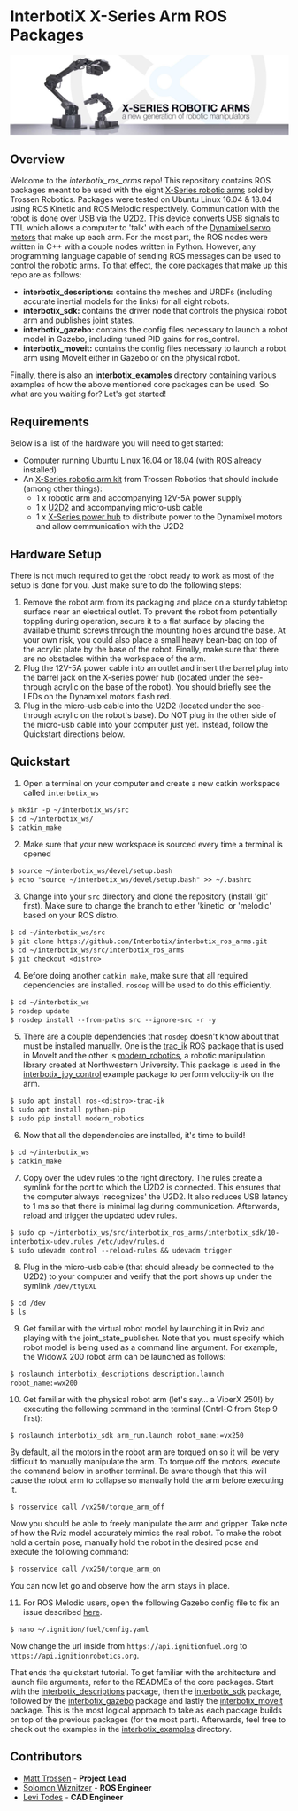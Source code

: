 # InterbotiX X-Series Arm ROS Packages
![banner](images/banner.jpg)

## Overview
Welcome to the *interbotix_ros_arms* repo! This repository contains ROS packages meant to be used with the eight [X-Series robotic arms](http://www.support.interbotix.com/) sold by Trossen Robotics. Packages were tested on Ubuntu Linux 16.04 & 18.04 using ROS Kinetic and ROS Melodic respectively. Communication with the robot is done over USB via the [U2D2](https://www.trossenrobotics.com/dynamixel-u2d2.aspx). This device converts USB signals to TTL which allows a computer to 'talk' with each of the [Dynamixel servo motors](https://www.trossenrobotics.com/dynamixel-x-series-robot-servos) that make up each arm. For the most part, the ROS nodes were written in C++ with a couple nodes written in Python. However, any programming language capable of sending ROS messages can be used to control the robotic arms. To that effect, the core packages that make up this repo are as follows:
- **interbotix_descriptions:** contains the meshes and URDFs (including accurate inertial models for the links) for all eight robots.
- **interbotix_sdk:** contains the driver node that controls the physical robot arm and publishes joint states.
- **interbotix_gazebo:** contains the config files necessary to launch a robot model in Gazebo, including tuned PID gains for ros_control.
- **interbotix_moveit:** contains the config files necessary to launch a robot arm using MoveIt either in Gazebo or on the physical robot.

Finally, there is also an **interbotix_examples** directory containing various examples of how the above mentioned core packages can be used. So what are you waiting for? Let's get started!

## Requirements
Below is a list of the hardware you will need to get started:
- Computer running Ubuntu Linux 16.04 or 18.04 (with ROS already installed)
- An [X-Series robotic arm kit](https://www.trossenrobotics.com/robotic-arms.aspx) from Trossen Robotics that should include (among other things):
  - 1 x robotic arm and accompanying 12V-5A power supply
  - 1 x [U2D2](https://www.trossenrobotics.com/dynamixel-u2d2.aspx) and accompanying micro-usb cable
  - 1 x [X-Series power hub](http://www.support.interbotix.com/html/electronics/index.html#control-boards) to distribute power to the Dynamixel motors and allow communication with the U2D2

## Hardware Setup
There is not much required to get the robot ready to work as most of the setup is done for you. Just make sure to do the following steps:
1. Remove the robot arm from its packaging and place on a sturdy tabletop surface near an electrical outlet. To prevent the robot from potentially toppling during operation, secure it to a flat surface by placing the available thumb screws through the mounting holes around the base. At your own risk, you could also place a small heavy bean-bag on top of the acrylic plate by the base of the robot. Finally, make sure that there are no obstacles within the workspace of the arm.
2. Plug the 12V-5A power cable into an outlet and insert the barrel plug into the barrel jack on the X-series power hub (located under the see-through acrylic on the base of the robot). You should briefly see the LEDs on the Dynamixel motors flash red.
3. Plug in the micro-usb cable into the U2D2 (located under the see-through acrylic on the robot's base). Do NOT plug in the other side of the micro-usb cable into your computer just yet. Instead, follow the Quickstart directions below.

## Quickstart
1. Open a terminal on your computer and create a new catkin workspace called `interbotix_ws`
```
$ mkdir -p ~/interbotix_ws/src
$ cd ~/interbotix_ws/
$ catkin_make
```

2. Make sure that your new workspace is sourced every time a terminal is opened
```
$ source ~/interbotix_ws/devel/setup.bash
$ echo "source ~/interbotix_ws/devel/setup.bash" >> ~/.bashrc
```

3. Change into your `src` directory and clone the repository (install 'git' first). Make sure to change the branch to either 'kinetic' or 'melodic' based on your ROS distro.
```
$ cd ~/interbotix_ws/src
$ git clone https://github.com/Interbotix/interbotix_ros_arms.git
$ cd ~/interbotix_ws/src/interbotix_ros_arms
$ git checkout <distro>
```

4. Before doing another `catkin_make`, make sure that all required dependencies are installed. `rosdep` will be used to do this efficiently.
```
$ cd ~/interbotix_ws
$ rosdep update
$ rosdep install --from-paths src --ignore-src -r -y
```

5. There are a couple dependencies that `rosdep` doesn't know about that must be installed manually. One is the [trac_ik](http://wiki.ros.org/trac_ik) ROS package that is used in MoveIt and the other is [modern_robotics](https://github.com/NxRLab/ModernRobotics/tree/master/packages/Python), a robotic manipulation library created at Northwestern University. This package is used in the [interbotix_joy_control](interbotix_examples/interbotix_joy_control) example package to perform velocity-ik on the arm.
```
$ sudo apt install ros-<distro>-trac-ik
$ sudo apt install python-pip
$ sudo pip install modern_robotics
```

6. Now that all the dependencies are installed, it's time to build!
```
$ cd ~/interbotix_ws
$ catkin_make
```

7. Copy over the udev rules to the right directory. The rules create a symlink for the port to which the U2D2 is connected. This ensures that the computer always 'recognizes' the U2D2. It also reduces USB latency to 1 ms so that there is minimal lag during communication. Afterwards, reload and trigger the updated udev rules.
```
$ sudo cp ~/interbotix_ws/src/interbotix_ros_arms/interbotix_sdk/10-interbotix-udev.rules /etc/udev/rules.d
$ sudo udevadm control --reload-rules && udevadm trigger
```

8. Plug in the micro-usb cable (that should already be connected to the U2D2) to your computer and verify that the port shows up under the symlink `/dev/ttyDXL`
```
$ cd /dev
$ ls
```

9. Get familiar with the virtual robot model by launching it in Rviz and playing with the joint_state_publisher. Note that you must specify which robot model is being used as a command line argument. For example, the WidowX 200 robot arm can be launched as follows:
```
$ roslaunch interbotix_descriptions description.launch robot_name:=wx200
```

10. Get familiar with the physical robot arm (let's say... a ViperX 250!) by executing the following command in the terminal (Cntrl-C from Step 9 first):
```
$ roslaunch interbotix_sdk arm_run.launch robot_name:=vx250
```
By default, all the motors in the robot arm are torqued on so it will be very difficult to manually manipulate the arm. To torque off the motors, execute the command below in another terminal. Be aware though that this will cause the robot arm to collapse so manually hold the arm before executing it.
```
$ rosservice call /vx250/torque_arm_off
```
Now you should be able to freely manipulate the arm and gripper. Take note of how the Rviz model accurately mimics the real robot. To make the robot hold a certain pose, manually hold the robot in the desired pose and execute the following command:
```
$ rosservice call /vx250/torque_arm_on
```
You can now let go and observe how the arm stays in place.

11. For ROS Melodic users, open the following Gazebo config file to fix an issue described [here](https://bitbucket.org/osrf/gazebo/issues/2607/error-restcc-205-during-startup-gazebo).
```
$ nano ~/.ignition/fuel/config.yaml
```
Now change the url inside from `https://api.ignitionfuel.org` to `https://api.ignitionrobotics.org`.

That ends the quickstart tutorial. To get familiar with the architecture and launch file arguments, refer to the READMEs of the core packages. Start with the [interbotix_descriptions](interbotix_descriptions/) package, then the [interbotix_sdk](interbotix_sdk/) package, followed by the [interbotix_gazebo](interbotix_gazebo/) package and lastly the [interbotix_moveit](interbotix_moveit/) package. This is the most logical approach to take as each package builds on top of the previous packages (for the most part). Afterwards, feel free to check out the examples in the [interbotix_examples](interbotix_examples/) directory.

## Contributors
- [Matt Trossen](https://www.trossenrobotics.com/) - **Project Lead**
- [Solomon Wiznitzer](https://github.com/swiz23) - **ROS Engineer**
- [Levi Todes](https://github.com/LeTo37) - **CAD Engineer**
